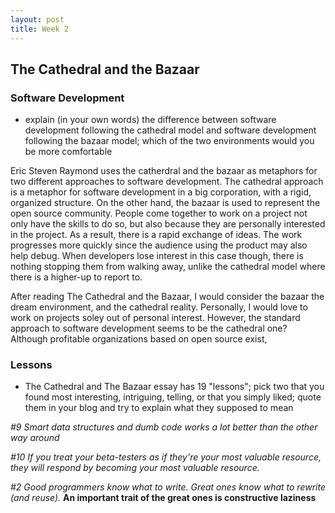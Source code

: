 ```yaml
---
layout: post
title: Week 2
---
```


## The Cathedral and the Bazaar

### Software Development

* explain (in your own words) the difference between software development following the cathedral model and software development following the bazaar model; which of the two environments would you be more comfortable

Eric Steven Raymond uses the catherdral and the bazaar as metaphors for two different approaches to software development. The cathedral approach is a metaphor for software development in a big corporation, with a rigid, organized structure. On the other hand, the bazaar is used to represent the open source community. People come together to work on a project not only have the skills to do so, but also because they are personally interested in the project. As a result, there is a rapid exchange of ideas. The work progresses more quickly since the audience using the product may also help debug. When developers lose interest in this case though, there is nothing stopping them from walking away, unlike the cathedral model where there is a higher-up to report to.     

After reading The Cathedral and the Bazaar, I would consider the bazaar the dream environment, and the cathedral reality. Personally, I would love to work on projects soley out of personal interest. However, the standard approach to software development seems to be the cathedral one? Although profitable organizations based on open source exist,      

### Lessons

*  The Cathedral and The Bazaar essay has 19 "lessons"; pick two that you found most interesting, intriguing, telling, or that you simply liked; quote them in your blog and try to explain what they supposed to mean

_#9 Smart data structures and dumb code works a lot better than the other way around_

_#10 If you treat your beta-testers as if they're your most valuable resource, they will respond by becoming your most valuable resource._

_#2 Good programmers know what to write. Great ones know what to rewrite (and reuse)._
__An important trait of the great ones is constructive laziness__
